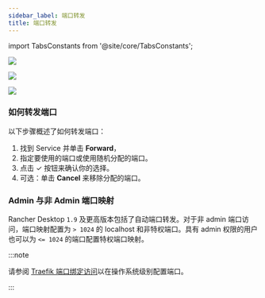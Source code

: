 ```yaml
---
sidebar_label: 端口转发
title: 端口转发
---
```


import TabsConstants from '@site/core/TabsConstants';

<Tabs groupId="os" defaultValue={TabsConstants.defaultOs}>
<TabItem value="Windows">

![](https://suse-rancher-media.s3.amazonaws.com/desktop/v1.10/ui-main/Windows_PortForwarding.png)

</TabItem>
<TabItem value="macOS">

![](https://suse-rancher-media.s3.amazonaws.com/desktop/v1.10/ui-main/macOS_PortForwarding.png)

</TabItem>
<TabItem value="Linux">

![](https://suse-rancher-media.s3.amazonaws.com/desktop/v1.10/ui-main/Linux_PortForwarding.png)

</TabItem>
</Tabs>

### 如何转发端口

以下步骤概述了如何转发端口：

1. 找到 Service 并单击 **Forward**，
1. 指定要使用的端口或使用随机分配的端口。
1. 点击 &check; 按钮来确认你的选择。
1. 可选：单击 **Cancel** 来移除分配的端口。

### Admin 与非 Admin 端口映射

Rancher Desktop `1.9` 及更高版本包括了自动端口转发。对于非 admin 端口访问，端口映射配置为 `> 1024` 的 localhost 和非特权端口。具有 admin 权限的用户也可以为 `<= 1024` 的端口配置特权端口映射。

:::note

请参阅 [Traefik 端口绑定访问](../getting-started/installation#traefik-端口绑定访问)以在操作系统级别配置端口。

:::
